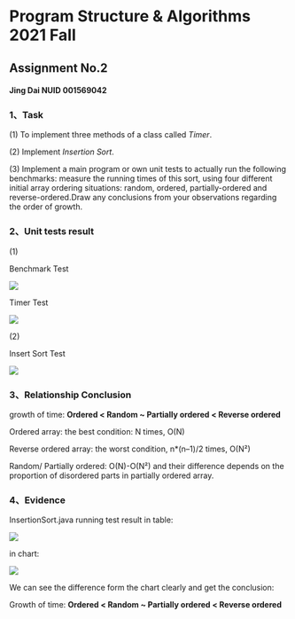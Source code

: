 # Program Structure & Algorithms 2021 Fall

## Assignment No.2

#### Jing Dai NUID 001569042



### 1、Task

(1) To implement three methods of a class called *Timer*.

(2) Implement *Insertion Sort*.

(3) Implement a main program or own unit tests to actually run the following benchmarks: measure the running times of this sort, using four different initial array ordering situations: random, ordered, partially-ordered and reverse-ordered.Draw any conclusions from your observations regarding the order of growth.

### 2、Unit tests result

(1)

Benchmark Test

![](C:\Users\Administrator\Desktop\courses\info6205\Assignment02\BMtest.PNG)

Timer Test

![](C:\Users\Administrator\Desktop\courses\info6205\Assignment02\Timertest.PNG)

(2)

Insert Sort Test

![](C:\Users\Administrator\Desktop\courses\info6205\Assignment02\InsertTest.PNG)

### 3、Relationship Conclusion

growth of time:
**Ordered < Random ~ Partially ordered < Reverse ordered**

Ordered array: the best condition: N times, O(N)

Reverse ordered array: the worst condition, n*(n–1)/2 times, O(N²)

Random/ Partially ordered: O(N)-O(N²) and their difference depends on the proportion of disordered parts in partially ordered array.

### 4、Evidence

InsertionSort.java running test result in table:

![](C:\Users\Administrator\Desktop\courses\info6205\Assignment02\table.PNG)

in chart:

![](C:\Users\Administrator\Desktop\courses\info6205\Assignment02\chart.png)

We can see the difference form the chart clearly and get the conclusion:

Growth of time: **Ordered < Random ~ Partially ordered < Reverse ordered**



### 

